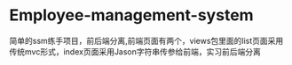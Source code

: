 # Employee-management-system
简单的ssm练手项目，前后端分离,前端页面有两个，views包里面的list页面采用传统mvc形式，index页面采用Jason字符串传参给前端，实习前后端分离
